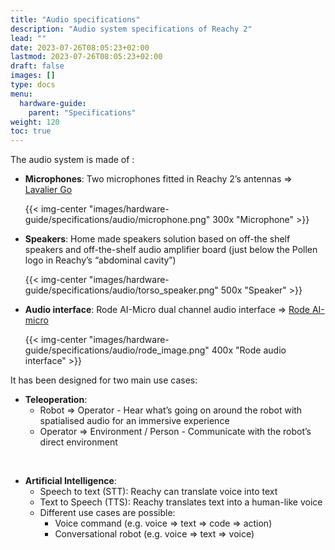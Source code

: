 ```yaml
---
title: "Audio specifications"
description: "Audio system specifications of Reachy 2"
lead: ""
date: 2023-07-26T08:05:23+02:00
lastmod: 2023-07-26T08:05:23+02:00
draft: false
images: []
type: docs
menu:
  hardware-guide:
    parent: "Specifications"
weight: 120
toc: true
---
```


The audio system is made of : 

- **Microphones**: Two microphones fitted in Reachy 2’s antennas ⇒ [Lavalier Go](https://rode.com/fr/microphones/lavalier-wearable/lavalier-go?variant_sku=LAVGO)
    
  {{< img-center "images/hardware-guide/specifications/audio/microphone.png" 300x "Microphone" >}}
    
- **Speakers**: Home made speakers solution based on off-the shelf speakers and off-the-shelf audio amplifier board (just below the Pollen logo in Reachy’s “abdominal cavity”)

  {{< img-center "images/hardware-guide/specifications/audio/torso_speaker.png" 500x "Speaker" >}}

- **Audio interface**: Rode AI-Micro dual channel audio interface ⇒ [Rode AI-micro](https://rode.com/fr/interfaces-and-mixers/ai-series/ai-micro)

  {{< img-center "images/hardware-guide/specifications/audio/rode_image.png" 400x "Rode audio interface" >}}


It has been designed for two main use cases: 

- **Teleoperation**:
    - Robot ⇒ Operator - Hear what’s going on around the robot with spatialised audio for an immersive experience
    - Operator ⇒ Environment / Person - Communicate with the robot’s direct environment  

</br>

- **Artificial Intelligence**:
    - Speech to text (STT): Reachy can translate voice into text
    - Text to Speech (TTS): Reachy translates text into a human-like voice
    - Different use cases are possible:
        - Voice command (e.g. voice ⇒ text ⇒ code ⇒ action)
        - Conversational robot (e.g. voice ⇒ text ⇒ voice)  

